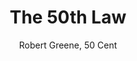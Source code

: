 --- 
title: The 50th Law 
layout: default 
author: Robert Greene, 50 Cent
categories: book 
link: http://www.amazon.com/50th-Law-50-Cent-ebook/dp/B002M41TRU/ref=sr_1_1?s=books&ie=UTF8&qid=1399404382&sr=1-1&keywords=the+50th+law
image: http://ecx.images-amazon.com/images/I/41xvKxSY1sL._SL160_PIsitb-sticker-arrow-dp,TopRight,12,-18_SH30_OU01_AA160_.jpg
---